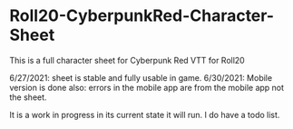 # Roll20-CyberpunkRed-Character-Sheet
This is a full character sheet for Cyberpunk Red VTT for Roll20

6/27/2021: sheet is stable and fully usable in game.
6/30/2021: Mobile version is done also: errors in the mobile app are from the mobile app not the sheet.

It is a work in progress in its current state it will run. I do have a todo list.<br>


